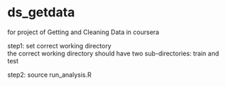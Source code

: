 ds_getdata
==========

for project of Getting and Cleaning Data in coursera


step1: set correct working directory       
       the correct working directory should have two sub-directories: train and test


step2: source run_analysis.R